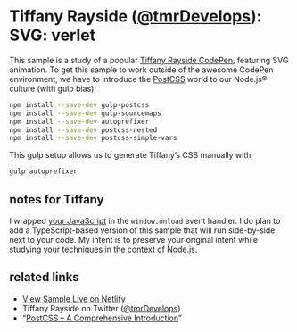 # Tiffany Rayside ([@tmrDevelops](https://twitter.com/tmrDevelops)): SVG: verlet

This sample is a study of a popular [Tiffany Rayside CodePen](https://codepen.io/tmrDevelops/pen/MYVzMe), featuring SVG animation. To get this sample to work outside of the awesome CodePen environment, we have to introduce the [PostCSS](https://www.smashingmagazine.com/2015/12/introduction-to-postcss/) world to our Node.js® culture (with gulp bias):

```bash
npm install --save-dev gulp-postcss
npm install --save-dev gulp-sourcemaps
npm install --save-dev autoprefixer
npm install --save-dev postcss-nested
npm install --save-dev postcss-simple-vars
```

This gulp setup allows us to generate Tiffany’s CSS manually with:

```bash
gulp autoprefixer
```

## notes for Tiffany

I wrapped [your JavaScript](./index.js) in the `window.onload` event handler. I do plan to add a TypeScript-based version of this sample that will run side-by-side next to your code. My intent is to preserve your original intent while studying your techniques in the context of Node.js.

## related links

* [View Sample Live on Netlify](https://rasx-node-js.netlify.app/tiffany-rayside-svg-verlet/)
* Tiffany Rayside on Twitter ([@tmrDevelops](https://twitter.com/tmrDevelops))
* “[PostCSS – A Comprehensive Introduction](https://www.smashingmagazine.com/2015/12/introduction-to-postcss/)”